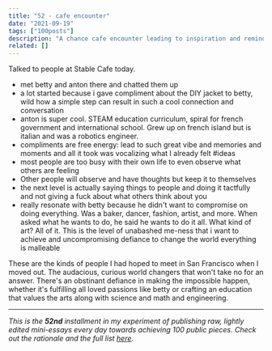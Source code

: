 ```yaml
---
title: "52 - cafe encounter"
date: "2021-09-19"
tags: ["100posts"]
description: "A chance cafe encounter leading to inspiration and reminding me what I looked forward to in moving to San Francisco"
related: []
---
```

Talked to people at Stable Cafe today.
* met betty and anton there and chatted them up
* a lot started because i gave compliment about the DIY jacket to betty, wild how a simple step can result in such a cool connection and conversation
* anton is super cool. STEAM education curriculum, spiral for french government and international school. Grew up on french island but is italian and was a robotics engineer.
* compliments are free energy: lead to such great vibe and memories and moments and all it took was vocalizing what I already felt #ideas
* most people are too busy with their own life to even observe what others are feeling
* Other people will observe and have thoughts but keep it to themselves
* the next level is actually saying things to people and doing it tactfully and not giving a fuck about what others think about you
* really resonate with betty because he didn't want to compromise on doing everything. Was a baker, dancer, fashion, artist, and more. When asked what he wants to do, he said he wants to do it all. What kind of art? All of it. This is the level of unabashed me-ness that i want to achieve and uncompromising defiance to change the world everything is malleable

 
These are the kinds of people I had hoped to meet in San Francisco when I moved out. The audacious, curious world changers that won't take no for an answer. There's an obstinant defiance in making the impossible happen, whether it's fulfilling all loved passions like betty or crafting an education that values the arts along with science and math and engineering.

---

*This is the **52nd** installment in my experiment of publishing raw, lightly edited mini-essays every day towards achieving 100 public pieces. Check out the rationale and the full list [here](https://www.spencerchang.me/experiments/100posts/)*.

